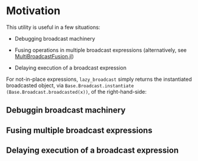 # Motivation

This utility is useful in a few situations:

 - Debugging broadcast machinery

 - Fusing operations in multiple broadcast expressions (alternatively, see
   [MultiBroadcastFusion.jl](https://github.com/CliMA/MultiBroadcastFusion.jl))

 - Delaying execution of a broadcast expression

For not-in-place expressions, `lazy_broadcast` simply returns
the instantiated broadcasted object, via `Base.Broadcast.instantiate
(Base.Broadcast.broadcasted(x))`, of the right-hand-side:

## Debuggin broadcast machinery

## Fusing multiple broadcast expressions

## Delaying execution of a broadcast expression

